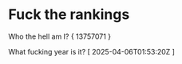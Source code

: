 # Fuck the rankings

Who the hell am I?
{ 13757071 }

What fucking year is it?
[ 2025-04-06T01:53:20Z ]
